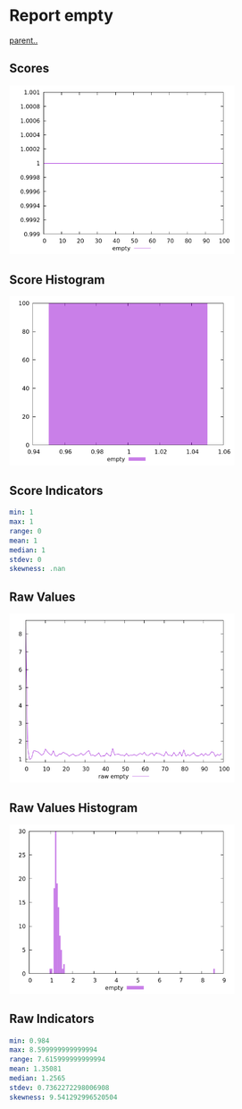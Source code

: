 # Report empty

[parent..](./..)  


## Scores

![score](./score.png)  

## Score Histogram

![hist](./hist.png)  

## Score Indicators

```yaml
min: 1
max: 1
range: 0
mean: 1
median: 1
stdev: 0
skewness: .nan

```

## Raw Values

![raw](./raw.png)  

## Raw Values Histogram

![raw hist](./raw_hist.png)  

## Raw Indicators

```yaml
min: 0.984
max: 8.599999999999994
range: 7.615999999999994
mean: 1.35081
median: 1.2565
stdev: 0.7362272298006908
skewness: 9.541292996520504

```

<style>
  img {
    max-width: 80%;
  }
</style>
      
